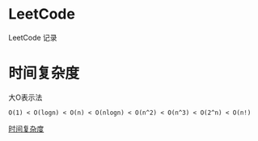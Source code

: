 # LeetCode

LeetCode 记录

# 时间复杂度

大O表示法

`O(1) < O(logn) < O(n) < O(nlogn) < O(n^2) < O(n^3) < O(2^n) < O(n!)`

[时间复杂度](https://juejin.im/entry/5a49f7d36fb9a0450a67b269)

